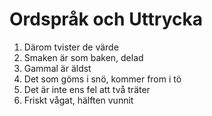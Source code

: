 # Ordspråk och Uttrycka
1. Därom tvister de värde
2. Smaken är som baken, delad
3. Gammal är äldst
4. Det som göms i snö, kommer from i tö
5. Det är inte ens fel att två träter
6. Friskt vågat, hälften vunnit
